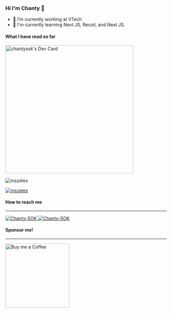 ### Hi I'm Chanty 👋

- 🔭 I’m currently working at VTech
- 🌱 I'm currently learning Next JS, Recoil, and Nest JS. 

#### What I have read so far

<a href="https://app.daily.dev/chantysok"><img src="https://api.daily.dev/devcards/094b49f8d0c242ba8fbcf545160d4057.png?r=xvt" width="400" alt="chantysok's Dev Card"/></a>

<p align="left"> 
  <img src="https://komarev.com/ghpvc/?username=Chanty-SOK&label=Profile%20views&color=0e75b6&style=flat" alt="mszeles" /> 
</p>

<p align="left"> 
  <a href="https://github.com/ryo-ma/github-profile-trophy">
    <img src="https://github-profile-trophy.vercel.app/?username=Chanty-SOK" alt="mszeles" />
  </a>
</p>

<h4>How to reach me</h4>
<hr/>

<p align="left"> 
  <a href="https://www.linkedin.com/in/chanty-sok-85a702163" target="blank">
    <img src="https://img.shields.io/badge/LinkedIn-0077B5?style=for-the-badge&logo=linkedin&logoColor=white" alt="Chanty-SOK" />
  </a> 
   <a href="https://github.com/Chanty-SOK" target="blank">
    <img src="https://img.shields.io/badge/GIT-E44C30?style=for-the-badge&logo=git&logoColor=white" alt="Chanty-SOK"/>
  </a> 
</p>

<h4>Sponsor me!</h4>
<hr/>

<p align="ceneter">
  <a href="https://ko-fi.com/sokchanty44455">
  <img src="https://github.com/GorvGoyl/Notion-Boost-browser-extension/raw/master/src/images/readme/bmc.png" width="200" alt="Buy me a Coffee"/>
  </a>
</p>

